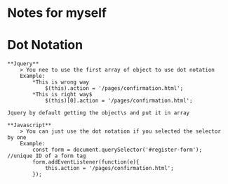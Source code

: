 # Notes for myself

# Dot Notation
    **Jquery**
        > You nee to use the first array of object to use dot notation
        Example: 
            *This is wrong way
                $(this).action = '/pages/confirmation.html';  
            *This is right way$
                $(this)[0].action = '/pages/confirmation.html';  

    Jquery by default getting the object\s and put it in array

    **Javascript**
        > You can just use the dot notation if you selected the selector by one
        Example:
            const form = document.querySelector('#register-form'); //unique ID of a form tag
            form.addEventListener(function(e){
                this.action = '/pages/confirmation.html';  
            });